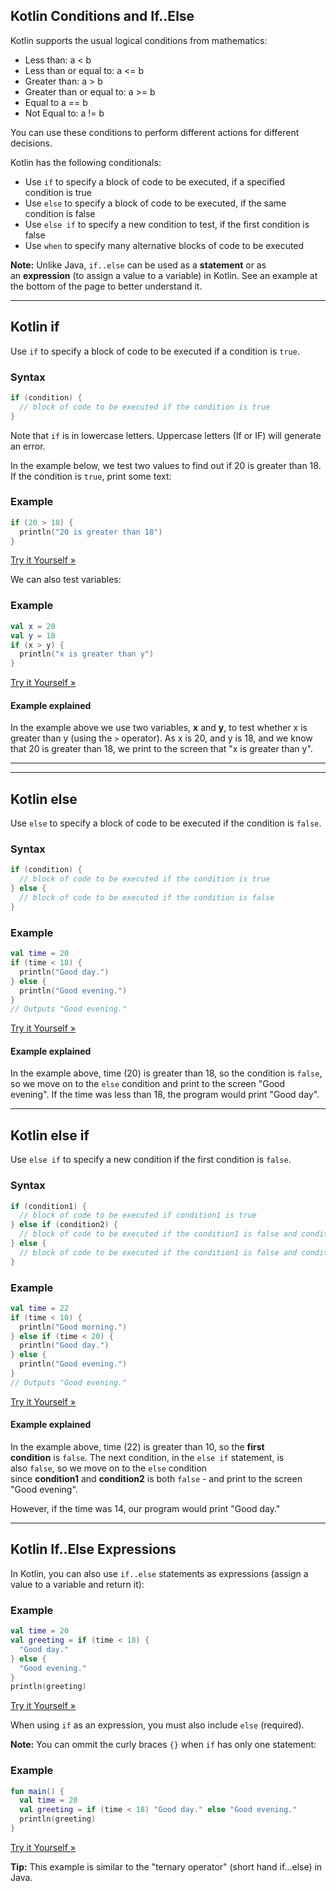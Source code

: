 

## Kotlin Conditions and If..Else

Kotlin supports the usual logical conditions from mathematics:

- Less than: a < b
- Less than or equal to: a <= b
- Greater than: a > b
- Greater than or equal to: a >= b
- Equal to a == b
- Not Equal to: a != b

You can use these conditions to perform different actions for different decisions.

Kotlin has the following conditionals:

- Use `if` to specify a block of code to be executed, if a specified condition is true
- Use `else` to specify a block of code to be executed, if the same condition is false
- Use `else if` to specify a new condition to test, if the first condition is false
- Use `when` to specify many alternative blocks of code to be executed

**Note:** Unlike Java, `if..else` can be used as a **statement** or as an **expression** (to assign a value to a variable) in Kotlin. See an example at the bottom of the page to better understand it.

---

## Kotlin if

Use `if` to specify a block of code to be executed if a condition is `true`.

### Syntax

```kotlin
if (condition) {
  // block of code to be executed if the condition is true
}
```

Note that `if` is in lowercase letters. Uppercase letters (If or IF) will generate an error.

In the example below, we test two values to find out if 20 is greater than 18. If the condition is `true`, print some text:

### Example

```kotlin
if (20 > 18) {
  println("20 is greater than 18")
}
```

[Try it Yourself »](https://www.w3schools.com/kotlin/trykotlin.php?filename=demo_if)

We can also test variables:

### Example

```kotlin
val x = 20
val y = 18
if (x > y) {
  println("x is greater than y")
}
```

[Try it Yourself »](https://www.w3schools.com/kotlin/trykotlin.php?filename=demo_if2)

#### Example explained

In the example above we use two variables, **x** and **y**, to test whether x is greater than y (using the `>` operator). As x is 20, and y is 18, and we know that 20 is greater than 18, we print to the screen that "x is greater than y".

---

---

## Kotlin else

Use `else` to specify a block of code to be executed if the condition is `false`.

### Syntax

```kotlin
if (condition) {
  // block of code to be executed if the condition is true
} else {
  // block of code to be executed if the condition is false
}
```

### Example

```kotlin
val time = 20
if (time < 18) {
  println("Good day.")
} else {
  println("Good evening.")
}
// Outputs "Good evening."
```

[Try it Yourself »](https://www.w3schools.com/kotlin/trykotlin.php?filename=demo_if_else)

#### Example explained

In the example above, time (20) is greater than 18, so the condition is `false`, so we move on to the `else` condition and print to the screen "Good evening". If the time was less than 18, the program would print "Good day".

---

## Kotlin else if

Use `else if` to specify a new condition if the first condition is `false`.

### Syntax

```kotlin
if (condition1) {
  // block of code to be executed if condition1 is true
} else if (condition2) {
  // block of code to be executed if the condition1 is false and condition2 is true
} else {
  // block of code to be executed if the condition1 is false and condition2 is false
}
```

### Example

```kotlin
val time = 22
if (time < 10) {
  println("Good morning.")
} else if (time < 20) {
  println("Good day.")
} else {
  println("Good evening.")
}
// Outputs "Good evening."
```

[Try it Yourself »](https://www.w3schools.com/kotlin/trykotlin.php?filename=demo_if_else_if)

#### Example explained

In the example above, time (22) is greater than 10, so the **first condition** is `false`. The next condition, in the `else if` statement, is also `false`, so we move on to the `else` condition since **condition1** and **condition2** is both `false` - and print to the screen "Good evening".

However, if the time was 14, our program would print "Good day."

---

## Kotlin If..Else Expressions

In Kotlin, you can also use `if..else` statements as expressions (assign a value to a variable and return it):

### Example

```kotlin
val time = 20
val greeting = if (time < 18) {
  "Good day."
} else {
  "Good evening."
}
println(greeting)
```

[Try it Yourself »](https://www.w3schools.com/kotlin/trykotlin.php?filename=demo_if_else_exp)

When using `if` as an expression, you must also include `else` (required).

**Note:** You can ommit the curly braces `{}` when `if` has only one statement:

### Example

```kotlin
fun main() {
  val time = 20
  val greeting = if (time < 18) "Good day." else "Good evening."
  println(greeting)
}
```

[Try it Yourself »](https://www.w3schools.com/kotlin/trykotlin.php?filename=demo_if_else_exp2)

**Tip:** This example is similar to the "ternary operator" (short hand if...else) in Java.